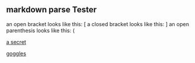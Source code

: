 ## markdown parse Tester

an open bracket looks like this: [
a closed bracket looks like this: ]
an open parenthesis looks like this: (

[a secret](https://www.youtube.com/watch?v=dQw4w9WgXcQ)

[goggles](https://www.google.com/)